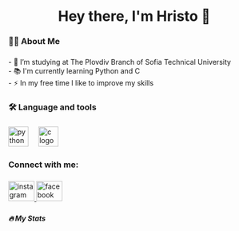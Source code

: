 <h1 align="center">Hey there, I'm Hristo 👋</h1>

###

<h3 align="left">👩‍💻  About Me</h3>

###

<p align="left">- 🔭 I’m studying at The Plovdiv Branch of Sofia Technical University<br>- 📚 I'm currently learning Python and C<br>- ⚡ In my free time I like to improve my skills</p>

###

<h3 align="left">🛠 Language and tools</h3>

###

<div align="left">
  <img src="https://cdn.jsdelivr.net/gh/devicons/devicon/icons/python/python-original.svg" height="40" alt="python logo"  />
  <img width="12" />
  <img src="https://cdn.jsdelivr.net/gh/devicons/devicon/icons/c/c-original.svg" height="40" alt="c logo"  />
</div>

###

<h3 align="left">Connect with me:</h3>

###

<div align="left">
  <a href="https://www.instagram.com/h.manolov/" target="_blank">
    <img src="https://raw.githubusercontent.com/maurodesouza/profile-readme-generator/master/src/assets/icons/social/instagram/default.svg" width="52" height="40" alt="instagram logo"  />
  </a>
  <a href="https://www.facebook.com/profile.php?id=100064248343210" target="_blank">
    <img src="https://raw.githubusercontent.com/maurodesouza/profile-readme-generator/master/src/assets/icons/social/facebook/default.svg" width="52" height="40" alt="facebook logo"  />
  </a>
</div>

###

<h5 align="left">🔥   My Stats</h5>

###
